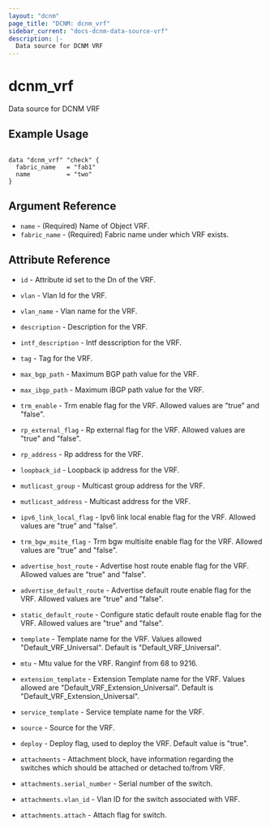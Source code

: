 ```yaml
---
layout: "dcnm"
page_title: "DCNM: dcnm_vrf"
sidebar_current: "docs-dcnm-data-source-vrf"
description: |-
  Data source for DCNM VRF
---
```


# dcnm_vrf #
Data source for DCNM VRF

## Example Usage ##

```hcl

data "dcnm_vrf" "check" {
  fabric_name   = "fab1"
  name          = "two" 
}

```


## Argument Reference ##

* `name` - (Required) Name of Object VRF.
* `fabric_name` - (Required) Fabric name under which VRF exists.


## Attribute Reference

* `id` - Attribute id set to the Dn of the VRF.
* `vlan` - Vlan Id for the VRF.
* `vlan_name` - Vlan name for the VRF.
* `description` - Description for the VRF.
* `intf_description` - Intf desscription for the VRF.
* `tag` - Tag for the VRF.
* `max_bgp_path` - Maximum BGP path value for the VRF.
* `max_ibgp_path` - Maximum iBGP path value for the VRF.
* `trm_enable` - Trm enable flag for the VRF. Allowed values are "true" and "false".
* `rp_external_flag` - Rp external flag for the VRF. Allowed values are "true" and "false".
* `rp_address` - Rp address for the VRF.
* `loopback_id` - Loopback ip address for the VRF.
* `mutlicast_group` - Multicast group address for the VRF.
* `mutlicast_address` - Multicast address for the VRF.
* `ipv6_link_local_flag` - Ipv6 link local enable flag for the VRF. Allowed values are "true" and "false".
* `trm_bgw_msite_flag` - Trm bgw multisite enable flag for the VRF. Allowed values are "true" and "false".
* `advertise_host_route` - Advertise host route enable flag for the VRF. Allowed values are "true" and "false".
* `advertise_default_route` - Advertise default route enable flag for the VRF. Allowed values are "true" and "false".
* `static_default_route` - Configure static default route enable flag for the VRF. Allowed values are "true" and "false".
* `template` - Template name for the VRF. Values allowed "Default_VRF_Universal". Default is "Default_VRF_Universal".
* `mtu` - Mtu value for the VRF. Ranginf from 68 to 9216.
* `extension_template` - Extension Template name for the VRF. Values allowed are "Default_VRF_Extension_Universal". Default is "Default_VRF_Extension_Universal".
* `service_template` - Service template name for the VRF.
* `source` - Source for the VRF.
* `deploy` - Deploy flag, used to deploy the VRF. Default value is "true".

* `attachments` - Attachment block, have information regarding the switches which should be attached or detached to/from VRF.
* `attachments.serial_number` - Serial number of the switch.
* `attachments.vlan_id` - Vlan ID for the switch associated with VRF.
* `attachments.attach` - Attach flag for switch.
